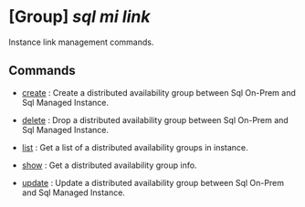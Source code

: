 # [Group] _sql mi link_

Instance link management commands.

## Commands

- [create](/Commands/sql/mi/link/_create.md)
: Create a distributed availability group between Sql On-Prem and Sql Managed Instance.

- [delete](/Commands/sql/mi/link/_delete.md)
: Drop a distributed availability group between Sql On-Prem and Sql Managed Instance.

- [list](/Commands/sql/mi/link/_list.md)
: Get a list of a distributed availability groups in instance.

- [show](/Commands/sql/mi/link/_show.md)
: Get a distributed availability group info.

- [update](/Commands/sql/mi/link/_update.md)
: Update a distributed availability group between Sql On-Prem and Sql Managed Instance.
